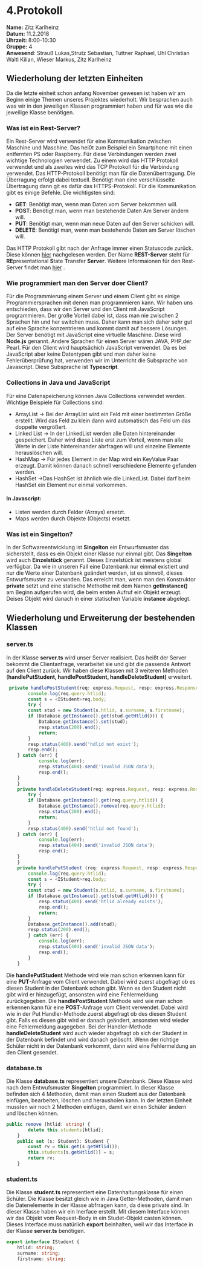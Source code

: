 # 4.Protokoll
**Name:** Zitz Karlheinz   
**Datum:** 11.2.2018  
**Uhrzeit:** 8:00-10:30  
**Gruppe:** 4  
**Anwesend**: Strauß Lukas,Strutz Sebastian, Tuttner Raphael,  Uhl Christian  Waltl Kilian, Wieser Markus, Zitz Karlheinz  

## Wiederholung der letzten Einheiten  

Da die letzte einheit schon anfang November gewesen ist haben wir am Beginn einige Themen unseres Projektes wiederholt. Wir besprachen auch was wir in den jeweiligen Klassen programmiert haben und für was wie die jeweilige Klasse benötigen. 

### Was ist ein Rest-Server?
Ein Rest-Server wird verwendet für eine Kommunikation zwischen Maschine und Maschine. Das hei0t zum Beispiel ein Smartphone mit einen entfernten PS oder Raspberry. Für diese Verbindungen werden zwei wichtige Technologien verwendet. Zu einem wird das HTTP Protokoll verwendet und als zweites wird das TCP Protokoll für die Verbindung verwendet. Das HTTP-Protokoll benötigt man für die Datenübertragung. Die Überragung erfolgt dabei textuell. Benötigt man eine verschlüsselte Übertragung dann git es dafür das HTTPS-Protokoll. Für die Kommunikation gibt es einige Befehle. Die wichtigsten sind:  
* **GET**:     Benötigt man, wenn man Daten vom Server bekommen will.  
* **POST**:    Benötigt man, wenn man bestehende Daten Am Server ändern will.  
* **PUT**:     Benötigt man, wenn man neue Daten auf den Server schicken will. 
* **DELETE**:  Benötigt man, wenn man bestehende Daten am Server löschen will. 

Das HTTP Protokoll gibt nach der Anfrage immer einen Statuscode zurück. Diese können [hier](https://en.wikipedia.org/wiki/List_of_HTTP_status_codes) nachgelesen werden. 
Der Name **REST-Server** steht für  **RE**presentational **S**tate **T**ransfer **Server**.  Weitere Informaionen für den Rest-Server findet man [hier](https://de.wikipedia.org/wiki/Representational_State_Transfer) .  

### Wie programmiert man den Server doer Client?  
Für die Programmierung einem Server und einem Client gibt es einige Programmiersprachen mit denen man programmieren kann. Wir haben uns entschieden, dass wir den Server und den Client mit JavaScript programmieren. Der große Vorteil dabei ist, dass man nie zwischen 2 Sprachen hin und her switchen muss. Daher kann man sich daher sehr gut auf eine Sprache konzentrieren und kommt damit auf bessere Lösungen. Der Server benötigt mit JavaScript eine virtuelle Maschine. Diese wird **Node.js** genannt. Andere Sprachen für einen Server wären JAVA, PHP,der Pearl. Für den Client wird hauptsächich JavaScript verwendet. Da es bei JavaScript aber keine Datentypen gibt und man daher keine Fehlerüberprüfung hat, verwenden wir im Unterricht die Subsprache von Javascript. Diese Subsprache ist **Typescript**. 

### Collections in Java und JavaScript  
Für eine Datenspeicherung können Java Collections verwendet werden. Wichtige Beispiele für Collections sind:  
* ArrayList     -> Bei der ArrayList wird ein Feld mit einer bestimmten Größe erstellt. Wird das Feld zu klein dann wird automatisch das Feld um das doppelte vergrößert.  
* Linked List   -> In der LinkedList werden alle Daten hintereinander gespeichert. Daher wird diese Liste erst zum Vorteil, wenn man alle Werte in der Liste hintereinander abrfragen will und einzelne Elemente herauslöschen will.  
* HashMap       -> Für jedes Element in der Map wird ein KeyValue Paar erzeugt. Damit können danach schnell verschiedene Elemente gefunden werden.  
* HashSet       ->Das HashSet ist ähnlich wie die LinkedList. Dabei darf beim HashSet ein Element nur einmal vorkommen.  

#### In Javascript:  
* Listen werden durch Felder (Arrays) ersetzt.
* Maps werden durch Objekte (Objects) ersetzt.  

### Was ist ein Singelton?  
In der Softwareentwicklung ist **Singelton** ein Entwurfsmuster das sicherstellt, dass es ein Objekt einer Klasse nur einmal gibt. Das **Singelton** wird auch **Einzelstück** genannt. Dieses Einzelstück ist meistens global verfügbar. Da wie in unseren Fall eine Datenbank nur einmal existiert und nur die Werte einer Datenbank geändert werden, ist es sinnvoll, dieses Entwurfsmuster zu verwnden. Das erreicht man, wenn man den Konstruktor **private** setzt und eine statische Methothe mit dem Namen **getInstance()** am Beginn aufgerufen wird, die beim ersten Aufruf ein Objekt erzeugt. Deises Objekt wird danach in einer statischen Variable **instance** abgelegt.  

## Wiederholung und Erweiterung der bestehenden Klassen  
### server.ts  
In der Klasse **server.ts** wird unser Server realisiert. Das heißt der Server bekommt die Clientanfrage, verarbeitet sie und gibt die passende Antwort auf den Client zurück. Wir haben diese Klassen mit 3 weiteren Methoden (**handlePutStudent, handlePostStudent, handleDeleteStudent)** erweitert. 
```typescript
 private handlePostStudent(req: express.Request, resp: express.Response, next: express.NextFunction) {
        console.log(req.query.htlid);
        const s = <IStudent>req.body;
        try {
        const stud = new Student(s.htlid, s.surname, s.firstname);
        if (Database.getInstance().get(stud.getHtlid())) {
            Database.getInstance().set(stud);
            resp.status(200).end();
            return;
        }
        resp.status(400).send('hdlid not exist');
        resp.end();
    } catch (err) {
            console.log(err);
            resp.status(404).send('invalid JSON data');
            resp.end();
    }
    }
    private handleDeleteStudent(req: express.Request, resp: express.Response, next: express.NextFunction) {
        try {
        if (Database.getInstance().get(req.query.htlid)) {
            Database.getInstance().remove(req.query.htlid);
            resp.status(200).end();
            return;
        }
        resp.status(400).send('htlid not found');
    } catch (err) {
            console.log(err);
            resp.status(404).send('invalid JSON data');
            resp.end();
    }
    }
    private handlePutStudent (req: express.Request, resp: express.Response, next: express.NextFunction) {
        console.log(req.query.htlid);
        const s = <IStudent>req.body;
        try {
        const stud = new Student(s.htlid, s.surname, s.firstname);
        if (Database.getInstance().get(stud.getHtlid())) {
            resp.status(400).send('htlid already exists');
            resp.end();
            return;
        }
        Database.getInstance().add(stud);
        resp.status(200).end();
        } catch (err) {
            console.log(err);
            resp.status(404).send('invalid JSON data');
            resp.end();
        }
    }
```  
Die **handlePutStudent** Methode wird wie man schon erkennen kann für eine **PUT**-Anfrage vom Client verwendet. Dabei wird zuerst abgefragt ob es diesen Student in der Datenbank schon gibt. Wenn es den Student nicht gibt wird er hinzugefügt, ansonsten wird eine Fehlermeldung zurückgegeben. Die **handlePostStudent** Methode wird wie man schon erkennen kann für eine **POST**-Anfrage vom Client verwendet. Dabei wird wie in der Put Handler-Methode zuerst abgefragt ob des diesen Student gibt. Falls es diesen gibt wird er danach geändert, ansonsten wird wieder eine Fehlermeldung augegeben. Bei der Handler-Methode **handleDeleteStudent** wird auch wieder abgefragt ob sich der Student in der Datenbank befindet und wird danach gelöscht. Wenn der richtige Schüler nicht in der Datenbank vorkommt, dann wird eine Fehlermeldung an den Client gesendet. 

### database.ts  
Die Klasse **database.ts** representiert unsere Datenbank. Diese Klasse wird nach dem Entwufsmuster **Singelton** programmiert. In dieser Klasse befinden sich 4 Methoden, damit man einen Student aus der Datenbank einfügen, bearbeiten, löschen und herausholen kann.  In der letzten Einheit mussten wir noch 2 Methoden einfügen, damit wir einen Schüler ändern und löschen können.  
```typescript
public remove (htlid: string) {
        delete this.students[htlid];
    }
    public set (s: Student): Student {
        const rv = this.get(s.getHtlid());
        this.students[s.getHtlid()] = s;
        return rv;
    }
```   

### student.ts  
Die Klasse **student.ts** representiert eine Datenhaltungsklasse für einen Schüler. Die Klasse besitzt gleich wie in Java Getter-Methoden, damit man die Datenelemente in der Klasse abfrragen kann, da diese private sind. In dieser Klasse haben wir ein Inerface erstellt. Mit diesem Interface können wir das Objekt vom Request-Body in ein Studet-Objekt casten können.  Dieses Interface muss natürlich **export** beinhalten, weil wir das Interface in der Klasse **server.ts** benötigen.  
```typescript
export interface IStudent {
    htlid: string;
    surname: string;
    firstname: string;
```   
